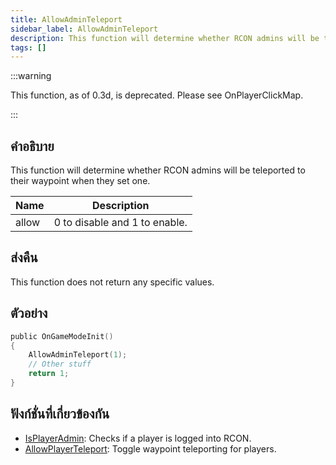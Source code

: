 ```yaml
---
title: AllowAdminTeleport
sidebar_label: AllowAdminTeleport
description: This function will determine whether RCON admins will be teleported to their waypoint when they set one.
tags: []
---
```


:::warning

This function, as of 0.3d, is deprecated. Please see OnPlayerClickMap.

:::

## คำอธิบาย

This function will determine whether RCON admins will be teleported to their waypoint when they set one.

| Name  | Description                   |
| ----- | ----------------------------- |
| allow | 0 to disable and 1 to enable. |

## ส่งคืน

This function does not return any specific values.

## ตัวอย่าง

```c
public OnGameModeInit()
{
    AllowAdminTeleport(1);
    // Other stuff
    return 1;
}
```

## ฟังก์ชั่นที่เกี่ยวข้องกัน

- [IsPlayerAdmin](IsPlayerAdmin): Checks if a player is logged into RCON.
- [AllowPlayerTeleport](AllowPlayerTeleport): Toggle waypoint teleporting for players.
